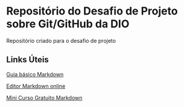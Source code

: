 # Repositório do Desafio de Projeto sobre Git/GitHub da DIO
Repositório criado para o desafio de projeto

## Links Úteis

[Guia básico Markdown](https://www.markdownguide.org/getting-started/)<br>

[Editor Markdown online](https://dillinger.io/)<br>

[Mini Curso Gratuito Markdown](https://www.udemy.com/course/aprenda-markdown/)

